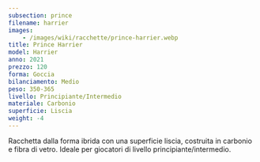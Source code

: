 ```yaml
---
subsection: prince
filename: harrier
images:
    - /images/wiki/racchette/prince-harrier.webp
title: Prince Harrier
model: Harrier
anno: 2021
prezzo: 120
forma: Goccia
bilanciamento: Medio
peso: 350-365
livello: Principiante/Intermedio
materiale: Carbonio
superficie: Liscia
weight: -4
---
```

Racchetta dalla forma ibrida con una superficie liscia, costruita in carbonio e fibra di vetro. Ideale per giocatori di livello principiante/intermedio.